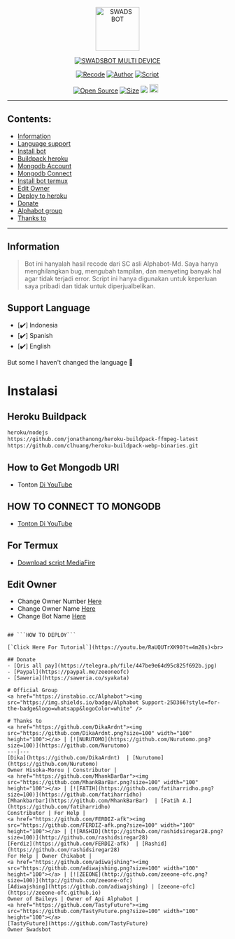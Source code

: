 <p align="center">
<img src="https://telegra.ph/file/f16384e84c0b687087904.jpg" alt="SWADS BOT" width="100"/>


</p>
<p align="center">
<a href="#"><img title="SWADSBOT MULTI DEVICE" src="https://img.shields.io/badge/SWADSBOT MULTI DEVICE-green?colorA=%23ff0000&colorB=%23017e40&style=for-the-badge"></a>
</p>
<p align="center">
<a href="https://github.com/TastyFuture"><img title="Recode" src="https://img.shields.io/badge/Recode-TastyFuture-red.svg?style=for-the-badge&logo=github"></a>
<a href="https://github.com/DikaArdnt"><img title="Author" src="https://img.shields.io/badge/Author-Dika-red.svg?style=for-the-badge&logo=github"></a>
<a href="https://github.com/zeeone-ofc/Alphabot-Md"><img title="Script" src="https://img.shields.io/badge/Script-ZeeoneOfc-red.svg?style=for-the-badge&logo=github"></a>
</p>
<p align="center">
<a href="https://github.com/TastyFuture/swadsbot-md"><img title="Open Source" src="https://badges.frapsoft.com/os/v2/open-source.svg?v=103"></a>
<a href="https://github.com/TastyFuture/swadsbot-md/"><img title="Size" src="https://img.shields.io/github/repo-size/TastyFuture/swadsbot-md?style=flat-square&color=green"></a>
<a href="https://hits.seeyoufarm.com"><img src="https://hits.seeyoufarm.com/api/count/incr/badge.svg?url=https%3A%2F%2Fgithub.com%2Fzeeone-ofc%2FAlphabot-Md&count_bg=%2379C83D&title_bg=%23555555&icon=probot.svg&icon_color=%2300FF6D&title=hits&edge_flat=false"/></a>
<a href="https://github.com/TastyFuture/swadsbot-md/graphs/commit-activity"><img height="20" src="https://img.shields.io/badge/Maintained%3F-yes-green.svg"></a>&nbsp;&nbsp;
</p>
</div>

---

## Contents:
- [Information](#information)
- [Language support](#support-language)
- [Install bot](#instalasi)
- [Buildpack heroku](#heroku-buildpack)
- [Mongodb Account](#how-to-get-mongodb-uri)
- [Mongodb Connect](#how-to-connect-to-mongodb)
- [Install bot termux](#for-termux)
- [Edit Owner](#edit-owner)
- [Deploy to heroku](#how-to-deploy)
- [Donate](#donate)
- [Alphabot group](#official-group)
- [Thanks to](#thanks-to)

---

## Information
> Bot ini hanyalah hasil recode dari SC asli Alphabot-Md. Saya hanya menghilangkan bug, mengubah tampilan, dan menyeting banyak hal agar tidak terjadi error.
> Script ini hanya digunakan untuk keperluan saya pribadi dan tidak untuk diperjualbelikan.

## Support Language

- [✔️] Indonesia
- [✔️] Spanish
- [✔️] English

But some I haven't changed the language 🛐

# Instalasi
## Heroku Buildpack
```bash
heroku/nodejs
https://github.com/jonathanong/heroku-buildpack-ffmpeg-latest
https://github.com/clhuang/heroku-buildpack-webp-binaries.git
```

## How to Get Mongodb URI

- Tonton [Di YouTube](https://youtu.be/M8H9S3djxTg)

## HOW TO CONNECT TO MONGODB

- [Tonton Di YouTube](https://youtu.be/lBEExh-09D8)

## For Termux
- [Download script MediaFire](https://telegra.ph/file/5f3dcbfb5a43066f25f6f.jpg)

## Edit Owner 
- Change Owner Number [Here](https://github.com/TastyFuture/swadsbot-md/blob/master/settings.js)
- Change Owner Name [Here](https://github.com/TastyFuture/swadsbot-md/blob/master/settings.js)
- Change Bot Name [Here](https://github.com/TastyFuture/swadsbot-md/blob/master/settings.js)
```

## ```HOW TO DEPLOY```

[`Click Here For Tutorial`](https://youtu.be/RaUQUTrXK90?t=4m28s)<br>

## Donate
- [Qris all pay](https://telegra.ph/file/447be9e64d95c825f692b.jpg)
- [Paypal](https://paypal.me/zeeoneofc)
- [Saweria](https://saweria.co/syakata)	

# Official Group
<a href="https://instabio.cc/Alphabot"><img src="https://img.shields.io/badge/Alphabot Support-25D366?style=for-the-badge&logo=whatsapp&logoColor=white" />

# Thanks to
<a href="https://github.com/DikaArdnt"><img src="https://github.com/DikaArdnt.png?size=100" width="100" height="100"></a> | [![NURUTOMO](https://github.com/Nurutomo.png?size=100)](https://github.com/Nurutomo) 
---|---
[Dika](https://github.com/DikaArdnt)  | [Nurutomo](https://github.com/Nurutomo)
Owner Hisoka-Morou | Constributor |
<a href="https://github.com/MhankBarBar"><img src="https://github.com/MhankBarBar.png?size=100" width="100" height="100"></a> | [![FATIH](https://github.com/fatiharridho.png?size=100)](https://github.com/fatiharridho) 
[Mhankbarbar](https://github.com/MhankBarBar)  | [Fatih A.](https://github.com/fatiharridho)
Constributor | For Help |
<a href="https://github.com/FERDIZ-afk"><img src="https://github.com/FERDIZ-afk.png?size=100" width="100" height="100"></a> | [![RASHID](http://github.com/rashidsiregar28.png?size=100)](http://github.com/rashidsiregar28) 
[Ferdiz](https://github.com/FERDIZ-afk)  | [Rashid](https://github.com/rashidsiregar28)
For Help | Owner Chikabot |
<a href="https://github.com/adiwajshing"><img src="https://github.com/adiwajshing.png?size=100" width="100" height="100"></a> | [![ZEEONE](http://github.com/zeeone-ofc.png?size=100)](http://github.com/zeeone-ofc) 
[Adiwajshing](https://github.com/adiwajshing) | [zeeone-ofc](https://zeeone-ofc.github.io)
Owner of Baileys | Owner of Api Alphabot |
<a href="https://github.com/TastyFuture"><img src="https://github.com/TastyFuture.png?size=100" width="100" height="100"></a>	
[TastyFuture](https://github.com/TastyFuture)
Owner Swadsbot
